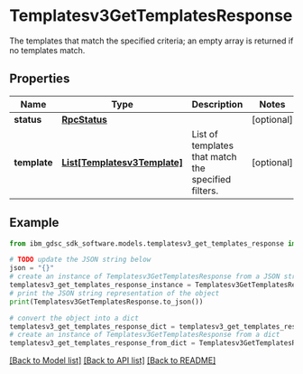 # Templatesv3GetTemplatesResponse

The templates that match the specified criteria; an empty array is returned if no templates match.

## Properties

Name | Type | Description | Notes
------------ | ------------- | ------------- | -------------
**status** | [**RpcStatus**](RpcStatus.md) |  | [optional] 
**template** | [**List[Templatesv3Template]**](Templatesv3Template.md) | List of templates that match the specified filters. | [optional] 

## Example

```python
from ibm_gdsc_sdk_software.models.templatesv3_get_templates_response import Templatesv3GetTemplatesResponse

# TODO update the JSON string below
json = "{}"
# create an instance of Templatesv3GetTemplatesResponse from a JSON string
templatesv3_get_templates_response_instance = Templatesv3GetTemplatesResponse.from_json(json)
# print the JSON string representation of the object
print(Templatesv3GetTemplatesResponse.to_json())

# convert the object into a dict
templatesv3_get_templates_response_dict = templatesv3_get_templates_response_instance.to_dict()
# create an instance of Templatesv3GetTemplatesResponse from a dict
templatesv3_get_templates_response_from_dict = Templatesv3GetTemplatesResponse.from_dict(templatesv3_get_templates_response_dict)
```
[[Back to Model list]](../README.md#documentation-for-models) [[Back to API list]](../README.md#documentation-for-api-endpoints) [[Back to README]](../README.md)


